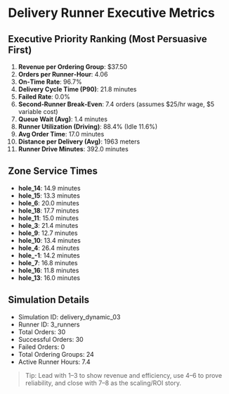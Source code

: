 # Delivery Runner Executive Metrics

## Executive Priority Ranking (Most Persuasive First)
1. **Revenue per Ordering Group**: $37.50
2. **Orders per Runner‑Hour**: 4.06
3. **On‑Time Rate**: 96.7%
4. **Delivery Cycle Time (P90)**: 21.8 minutes
5. **Failed Rate**: 0.0%
6. **Second‑Runner Break‑Even**: 7.4 orders (assumes $25/hr wage, $5 variable cost)
7. **Queue Wait (Avg)**: 1.4 minutes
8. **Runner Utilization (Driving)**: 88.4% (Idle 11.6%)
9. **Avg Order Time**: 17.0 minutes
10. **Distance per Delivery (Avg)**: 1963 meters
11. **Runner Drive Minutes**: 392.0 minutes

## Zone Service Times
- **hole_14**: 14.9 minutes
- **hole_15**: 13.3 minutes
- **hole_6**: 20.0 minutes
- **hole_18**: 17.7 minutes
- **hole_11**: 15.0 minutes
- **hole_3**: 21.4 minutes
- **hole_9**: 12.7 minutes
- **hole_10**: 13.4 minutes
- **hole_4**: 26.4 minutes
- **hole_-1**: 14.2 minutes
- **hole_7**: 16.8 minutes
- **hole_16**: 11.8 minutes
- **hole_13**: 16.0 minutes


## Simulation Details
- Simulation ID: delivery_dynamic_03
- Runner ID: 3_runners
- Total Orders: 30
- Successful Orders: 30
- Failed Orders: 0
- Total Ordering Groups: 24
- Active Runner Hours: 7.4

> Tip: Lead with 1–3 to show revenue and efficiency, use 4–6 to prove reliability, and close with 7–8 as the scaling/ROI story.
